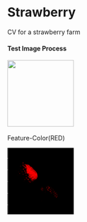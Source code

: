 # Strawberry
CV for a strawberry farm


#### Test Image Process

<img
  src="img/test.png"
  width="150"
  height="150"
/>

Feature-Color(RED)

<img
  src="img/test_red.png"
  width="150"
  height="150"
/>